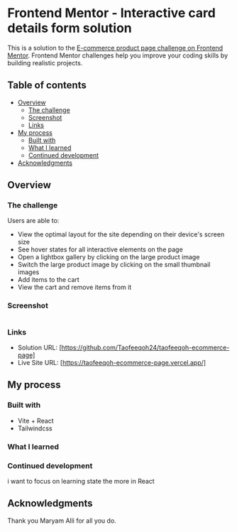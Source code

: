 # Frontend Mentor - Interactive card details form solution

This is a solution to the [E-commerce product page challenge on Frontend Mentor](https://www.frontendmentor.io/challenges/ecommerce-product-page-UPsZ9MJp6). Frontend Mentor challenges help you improve your coding skills by building realistic projects. 

## Table of contents

- [Overview](#overview)
  - [The challenge](#the-challenge)
  - [Screenshot](#screenshot)
  - [Links](#links)
- [My process](#my-process)
  - [Built with](#built-with)
  - [What I learned](#what-i-learned)
  - [Continued development](#continued-development)
- [Acknowledgments](#acknowledgments)

## Overview

### The challenge

Users are able to:

- View the optimal layout for the site depending on their device's screen size
- See hover states for all interactive elements on the page
- Open a lightbox gallery by clicking on the large product image
- Switch the large product image by clicking on the small thumbnail images
- Add items to the cart
- View the cart and remove items from it


### Screenshot

![]()


### Links

- Solution URL: [https://github.com/Taofeeqoh24/taofeeqoh-ecommerce-page]
- Live Site URL: [https://taofeeqoh-ecommerce-page.vercel.app/]

## My process

### Built with

- Vite + React
- Tailwindcss


### What I learned




### Continued development

i want to focus on learning state the more in React


## Acknowledgments

Thank you Maryam Alli for all you do.

